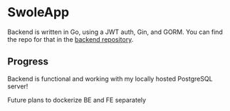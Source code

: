 # SwoleApp
Backend is written in Go, using a JWT auth, Gin, and GORM. You can find the repo for that in the [backend repository](https://github.com/kaixuankhoo98/go-jwt).

## Progress
Backend is functional and working with my locally hosted PostgreSQL server!

Future plans to dockerize BE and FE separately

